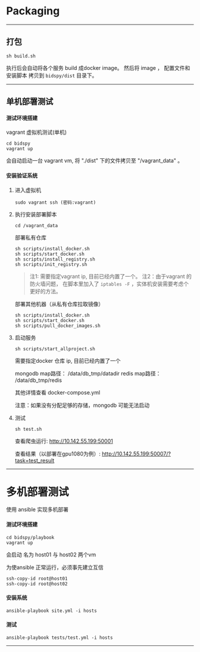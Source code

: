 # Packaging
----------------


## 打包

```
sh build.sh
```

执行后会自动将各个服务 build 成docker image。 然后将 image ， 配置文件和安装脚本 拷贝到 `bidspy/dist` 目录下。

---

## 单机部署测试


#### 测试环境搭建

vagrant 虚拟机测试\(单机\)

```
cd bidspy
vagrant up
```

会自动启动一台 vagrant vm, 将 "./dist" 下的文件拷贝至 "/vagrant_data" 。


#### 安装验证系统

1. 进入虚拟机

    ```
    sudo vagrant ssh (密码:vagrant)
    ```

2. 执行安装部署脚本

    ```
    cd /vagrant_data
    ```

    部署私有仓库

    ```
    sh scripts/install_docker.sh
    sh scripts/start_docker.sh
    sh scripts/install_registry.sh
    sh scripts/init_registry.sh
    ```

    > 注1: 需要指定vagrant ip, 目前已经内置了一个。
    > 注2：由于vagrant 的防火墙问题， 在脚本里加入了 `iptables -F` ，实体机安装需要考虑个更好的方法。


    部署其他机器（从私有仓库拉取镜像）

    ```
    sh scripts/install_docker.sh
    sh scripts/start_docker.sh
    sh scripts/pull_docker_images.sh
    ```


3. 启动服务

    ```
    sh scripts/start_allproject.sh
    ```

    需要指定docker 仓库 ip, 目前已经内置了一个

    mongodb map路径： /data/db_tmp/datadir
    redis map路径： /data/db_tmp/redis

    其他详情查看 docker-compose.yml

    注意：如果没有分配足够的存储，mongodb 可能无法启动


4. 测试

    ```
    sh test.sh
    ```

    查看爬虫运行:
    http://10.142.55.199:50001

    查看结果（以部署在gpu1080为例）:
    http://10.142.55.199:50007/?task=test_result

-------------

# 多机部署测试

使用 ansible 实现多机部署

#### 测试环境搭建

```
cd bidspy/playbook
vagrant up
```

会启动 名为 host01 与 host02 两个vm

为使ansible 正常运行，必须事先建立互信

```
ssh-copy-id root@host01
ssh-copy-id root@host02
```

#### 安装系统

```
ansible-playbook site.yml -i hosts
```

#### 测试

```
ansible-playbook tests/test.yml -i hosts
```



---
